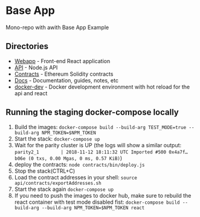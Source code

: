 # Base App

Mono-repo with awith Base App Example

## Directories

- [Webapp](./webapp) - Front-end React application
- [API](./api) - Node.js API
- [Contracts](./contracts) - Ethereum Solidity contracts
- [Docs](./docs) - Documentation, guides, notes, etc
- [docker-dev](./docker-dev) - Docker development environment with hot reload for the api and react

## Running the staging docker-compose locally

1. Build the images: `docker-compose build --build-arg TEST_MODE=true --build-arg NPM_TOKEN=$NPM_TOKEN`
2. Start the stack: `docker-compose up`
3. Wait for the parity cluster is UP (the logs will show a similar output: `parity2_1        | 2018-11-12 18:11:32 UTC Imported #500 0x4a7f…b06e (0 txs, 0.00 Mgas, 0 ms, 0.57 KiB)`)
4. deploy the contracts: `node contracts/bin/deploy.js`
5. Stop the stack(CTRL+C)
6. Load the contract addresses in your shell: `source api/contracts/exportAddresses.sh`
7. Start the stack again `docker-compose up`
8. If you need to push the images to docker hub, make sure to rebuild the react container with test mode disabled fist: `docker-compose build --build-arg --build-arg NPM_TOKEN=$NPM_TOKEN react`
